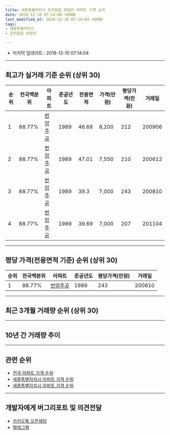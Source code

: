 ```yaml
---
title: 세종특별자치시 조치원읍 번암리 아파트 가격 순위
date: 2018-12-10 07:14:04 +0900
last_modified_at: 2018-12-10 07:14:04 +0900
tags:
- 세종특별자치시
- 조치원읍 번암리

---
```


* 마지막 업데이트 : 2018-12-10 07:14:04

---

## 최고가 실거래 기준 순위 (상위 30)


|순위|전국백분위|아파트|준공년도|전용면적|가격(만원)|평당가격(만원)|거래일|
|---|---|---|---|---|---|---|---|
|1|88.77%|[번암주공](https://search.naver.com/search.naver?query=%EC%84%B8%EC%A2%85%ED%8A%B9%EB%B3%84%EC%9E%90%EC%B9%98%EC%8B%9C+%EC%A1%B0%EC%B9%98%EC%9B%90%EC%9D%8D+%EB%B2%88%EC%95%94%EB%A6%AC+%EB%B2%88%EC%95%94%EC%A3%BC%EA%B3%B5)|1989|46.68|8,200|212|200906|
|2|88.77%|[번암주공](https://search.naver.com/search.naver?query=%EC%84%B8%EC%A2%85%ED%8A%B9%EB%B3%84%EC%9E%90%EC%B9%98%EC%8B%9C+%EC%A1%B0%EC%B9%98%EC%9B%90%EC%9D%8D+%EB%B2%88%EC%95%94%EB%A6%AC+%EB%B2%88%EC%95%94%EC%A3%BC%EA%B3%B5)|1989|47.01|7,550|210|200612|
|3|88.77%|[번암주공](https://search.naver.com/search.naver?query=%EC%84%B8%EC%A2%85%ED%8A%B9%EB%B3%84%EC%9E%90%EC%B9%98%EC%8B%9C+%EC%A1%B0%EC%B9%98%EC%9B%90%EC%9D%8D+%EB%B2%88%EC%95%94%EB%A6%AC+%EB%B2%88%EC%95%94%EC%A3%BC%EA%B3%B5)|1989|39.3|7,000|243|200810|
|4|88.77%|[번암주공](https://search.naver.com/search.naver?query=%EC%84%B8%EC%A2%85%ED%8A%B9%EB%B3%84%EC%9E%90%EC%B9%98%EC%8B%9C+%EC%A1%B0%EC%B9%98%EC%9B%90%EC%9D%8D+%EB%B2%88%EC%95%94%EB%A6%AC+%EB%B2%88%EC%95%94%EC%A3%BC%EA%B3%B5)|1989|39.69|7,000|207|201104|


---

## 평당 가격(전용면적 기준) 순위 (상위 30)


|순위|전국백분위|아파트|준공년도|평당가격(만원)|거래일|
|---|---|---|---|---|---|
|1|88.77%|[번암주공](https://search.naver.com/search.naver?query=%EC%84%B8%EC%A2%85%ED%8A%B9%EB%B3%84%EC%9E%90%EC%B9%98%EC%8B%9C+%EC%A1%B0%EC%B9%98%EC%9B%90%EC%9D%8D+%EB%B2%88%EC%95%94%EB%A6%AC+%EB%B2%88%EC%95%94%EC%A3%BC%EA%B3%B5)|1989|243|200810|


---

## 최근 3개월 거래량 순위 (상위 30)


<div style="width:100%;">
    <canvas id="deal_count_ranking" height="250"></canvas>
</div>


<script>
new Chart(document.getElementById("deal_count_ranking"), {
    type: 'horizontalBar',
    data: {
        labels: ['번암주공'],
        datasets: [{
            label: '실거래 수',
            data: [4],
            borderColor: "rgba(255, 0, 128, 1)",
            backgroundColor: "rgba(255, 0, 128, 0.5)",
            fill: false,
        }]
    },
    options: {
        responsive: true,
        title: {
            display: true,
            text: '최근 3개월 거래량 순위'
        },
        tooltips: {
            mode: 'index',
            intersect: false,
            callbacks: {
                title: function(tooltipItems, data) {
                    return "실거래 수:";
                },
                label: function(tooltipItem, data) {
                    return data.labels[tooltipItem.index] + ": " + tooltipItem.xLabel;
                }
            }
        },
        hover: {
            mode: 'nearest',
            intersect: true
        },
        scales: {
            xAxes: [{
                display: true,
                scaleLabel: {
                    display: true,
                    labelString: '실거래 수'
                },
                ticks: {
                    suggestedMin: 0,
                }
            }],
            yAxes: [{
                display: true,
                ticks: {
                    autoSkip: false,
                    callback: function(value, index, values) {
                        if (value.length > 15)
                            return value.substr(0, 13) + "...";
                        else
                            return value;
                    }
                },
                scaleLabel: {
                    display: false,
                }
            }]
        }
    }
});

</script>


---

## 10년 간 거래량 추이


<div style="width:100%;">
    <canvas id="deal_progress" height="250"></canvas>
</div>

<script>
new Chart(document.getElementById("deal_progress"), {
    type: 'line',
    data: {
        labels: ['200812','200901','200902','200903','200904','200905','200906','200907','200908','200909','200910','200911','200912','201001','201002','201003','201004','201005','201006','201007','201008','201009','201010','201011','201012','201101','201102','201103','201104','201105','201106','201107','201108','201109','201110','201111','201112','201201','201202','201203','201204','201205','201206','201207','201208','201209','201210','201211','201212','201301','201302','201303','201304','201305','201306','201307','201308','201309','201310','201311','201312','201401','201402','201403','201404','201405','201406','201407','201408','201409','201410','201411','201412','201501','201502','201503','201504','201505','201506','201507','201508','201509','201510','201511','201512','201601','201602','201603','201604','201605','201606','201607','201608','201609','201610','201611','201612','201701','201702','201703','201704','201705','201706','201707','201708','201709','201710','201711','201712','201801','201802','201803','201804','201805','201806','201807','201808','201809','201810','201811','201812'],
        datasets: [{
            label: '실거래 수',
            pointRadius: 1,
            data: [0, 0, 0, 2, 2, 0, 2, 1, 3, 1, 3, 0, 1, 5, 6, 6, 2, 1, 0, 4, 1, 3, 5, 5, 10, 6, 7, 6, 8, 5, 7, 8, 4, 7, 1, 6, 3, 5, 6, 4, 6, 5, 3, 7, 3, 1, 5, 3, 3, 5, 1, 5, 1, 5, 6, 5, 3, 2, 5, 3, 4, 3, 2, 7, 5, 2, 4, 1, 4, 1, 2, 3, 1, 1, 1, 1, 5, 3, 2, 2, 2, 3, 1, 4, 1, 2, 2, 4, 4, 2, 4, 4, 0, 0, 1, 1, 2, 3, 7, 4, 1, 1, 4, 5, 4, 4, 3, 2, 3, 6, 2, 6, 3, 4, 3, 2, 0, 2, 1, 2, 1],
            borderColor: "rgba(255, 201, 14, 1)",
            backgroundColor: "rgba(255, 201, 14, 0.5)",
            fill: true,
        }]
    },
    options: {
        responsive: true,
        title: {
            display: true,
            text: '10년간 거래량 추이'
        },
        tooltips: {
            mode: 'index',
            intersect: false,
        },
        hover: {
            mode: 'nearest',
            intersect: true
        },
        scales: {
            xAxes: [{
                display: true,
                scaleLabel: {
                    display: true,
                    labelString: '년/월'
                }
            }],
            yAxes: [{
                display: true,
                ticks: {
                    suggestedMin: 0,
                },
                scaleLabel: {
                    display: true,
                    labelString: '실거래 수'
                }
            }]
        }
    }
});

</script>


---

## 관련 순위

- [전국 아파트 가격 순위](https://inasie.github.io/apt-ranking/전국)
- [세종특별자치시 아파트 가격 순위](https://inasie.github.io/apt-ranking/세종특별자치시)
- [세종특별자치시 아파트 가격 순위](https://inasie.github.io/apt-ranking/세종특별자치시)


---

## 개발자에게 버그리포트 및 의견전달

- [카카오톡 오픈채팅](https://open.kakao.com/o/gLJUAP4)
- [텔레그램](https://t.me/inasie)

